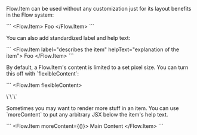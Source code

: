 Flow.Item can be used without any customization just for its layout benefits in the Flow system:

\`\`\`
<Flow.Item>
  Foo
</Flow.Item>
\`\`\`

You can also add standardized label and help text:

\`\`\`
<Flow.Item label="describes the item" helpText="explanation of the item">
  Foo
</Flow.Item>
\`\`\`

By default, a Flow.Item's content is limited to a set pixel size. You can turn this off with \`flexibleContent\`:

\`\`\`
<Flow.Item flexibleContent>
  <div style={{ height: '1000px' }} />
</Flow.Item>
\`\`\`

Sometimes you may want to render more stuff in an item. You can use \`moreContent\` to put any arbitrary JSX below the item's help text.

\`\`\`
<Flow.Item moreContent={(<SomeOtherStuff />)}>
  Main Content
</Flow.Item>
\`\`\`
